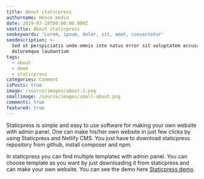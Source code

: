 ```yaml
---
title: About staticpress
authorname: Hence media
date: 2019-07-18T00:00:00.000Z
seotitle: About staticpress
seokeywords: 'Lorem, ipsum, dolor, sit, amet, consectetur'
seodescription: >-
  Sed ut perspiciatis unde omnis iste natus error sit voluptatem accusantium
  doloremque laudantium
tags:
  - about
  - demo
  - staticpress
categories: Comment
isPosts: true
image: /source/images/about-2.png
smallimage: /source/images/small-about.png
comments: true
featured: true
---
```

Staticpress is simple and easy to use software for making your own website with admin panel. One can make his/her own website in just few clicks by using Staticpress and Netlify CMS. You just have to download staticpress repository from github, install composer and npm. 

In staticpress you can find multiple templates with admin panel. You can choose template as you want by just downloading it from staticpress and can make your own website. You can see the demo here [Staticpress demo](https://demo.staticpress.io/).
